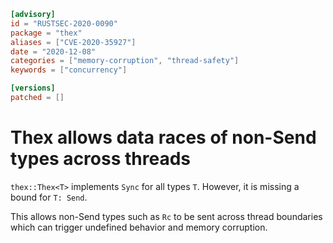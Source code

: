 ```toml
[advisory]
id = "RUSTSEC-2020-0090"
package = "thex"
aliases = ["CVE-2020-35927"]
date = "2020-12-08"
categories = ["memory-corruption", "thread-safety"]
keywords = ["concurrency"]

[versions]
patched = []
```

# Thex<T> allows data races of non-Send types across threads

`thex::Thex<T>` implements `Sync` for all types `T`. However, it is missing a
bound for `T: Send`.

This allows non-Send types such as `Rc` to be sent across thread boundaries
which can trigger undefined behavior and memory corruption.
